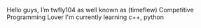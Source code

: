 Hello guys, I’m twfly104 as well known as (timeflew)
Competitive Programming Lover
I'm currently learning c++, python
<!---
twfly104/twfly104 is a ✨ special ✨ repository because its `README.md` (this file) appears on your GitHub profile.
You can click the Preview link to take a look at your changes.
--->
